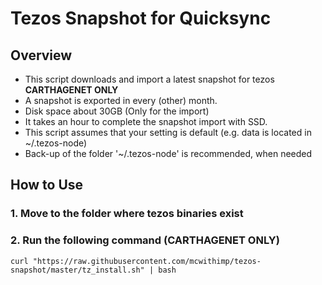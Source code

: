 # Tezos Snapshot for Quicksync

## Overview

- This script downloads and import a latest snapshot for tezos **CARTHAGENET ONLY**
- A snapshot is exported in every (other) month.
- Disk space about 30GB (Only for the import)
- It takes an hour to complete the snapshot import with SSD.
- This script assumes that your setting is default (e.g. data is located in ~/.tezos-node)
- Back-up of the folder '~/.tezos-node' is recommended, when needed

## How to Use

### 1. Move to the folder where tezos binaries exist

### 2. Run the following command (**CARTHAGENET ONLY**)

```
curl "https://raw.githubusercontent.com/mcwithimp/tezos-snapshot/master/tz_install.sh" | bash
```
